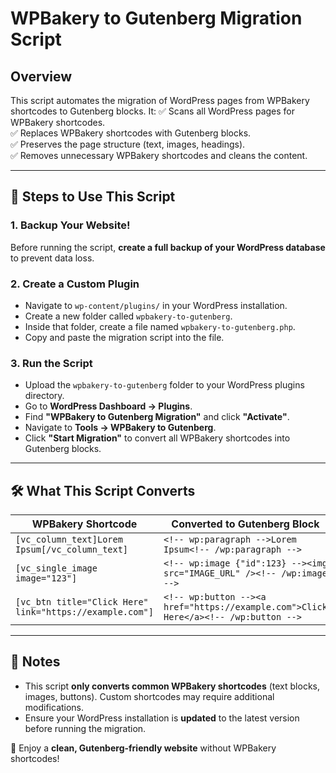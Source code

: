 # WPBakery to Gutenberg Migration Script

## Overview
This script automates the migration of WordPress pages from WPBakery shortcodes to Gutenberg blocks. It:
✅ Scans all WordPress pages for WPBakery shortcodes.  
✅ Replaces WPBakery shortcodes with Gutenberg blocks.  
✅ Preserves the page structure (text, images, headings).  
✅ Removes unnecessary WPBakery shortcodes and cleans the content.  

---

## 📌 Steps to Use This Script
### 1. Backup Your Website!
Before running the script, **create a full backup of your WordPress database** to prevent data loss.

### 2. Create a Custom Plugin
- Navigate to `wp-content/plugins/` in your WordPress installation.
- Create a new folder called `wpbakery-to-gutenberg`.
- Inside that folder, create a file named `wpbakery-to-gutenberg.php`.
- Copy and paste the migration script into the file.

### 3. Run the Script
- Upload the `wpbakery-to-gutenberg` folder to your WordPress plugins directory.
- Go to **WordPress Dashboard → Plugins**.
- Find **"WPBakery to Gutenberg Migration"** and click **"Activate"**.
- Navigate to **Tools → WPBakery to Gutenberg**.
- Click **"Start Migration"** to convert all WPBakery shortcodes into Gutenberg blocks.

---

## **🛠️ What This Script Converts**

| WPBakery Shortcode | Converted to Gutenberg Block |
|----------------------|--------------------------------|
| `[vc_column_text]Lorem Ipsum[/vc_column_text]` | `<!-- wp:paragraph -->Lorem Ipsum<!-- /wp:paragraph -->` |
| `[vc_single_image image="123"]` | `<!-- wp:image {"id":123} --><img src="IMAGE_URL" /><!-- /wp:image -->` |
| `[vc_btn title="Click Here" link="https://example.com"]` | `<!-- wp:button --><a href="https://example.com">Click Here</a><!-- /wp:button -->` |

---

## 📢 Notes
- This script **only converts common WPBakery shortcodes** (text blocks, images, buttons). Custom shortcodes may require additional modifications.
- Ensure your WordPress installation is **updated** to the latest version before running the migration.

🚀 Enjoy a **clean, Gutenberg-friendly website** without WPBakery shortcodes!

